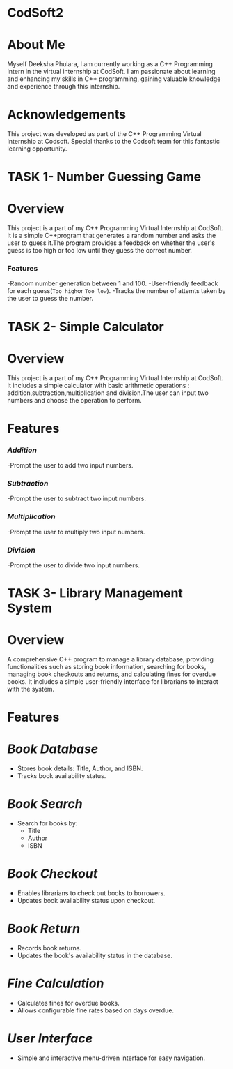 # CodSoft2
# About Me
Myself Deeksha Phulara, I am currently working as a C++ Programming Intern in the virtual internship at CodSoft. I am passionate about learning and enhancing my skills in C++ programming, gaining valuable knowledge and experience through this internship.

# Acknowledgements
This project was developed as part of the C++ Programming Virtual Internship at Codsoft. Special thanks to the Codsoft team for this fantastic learning opportunity.

# TASK 1- Number Guessing Game
# Overview
This project is a part of my C++ Programming Virtual Internship at CodSoft. It is a simple C++program that generates a random number and asks the user to guess it.The program provides a feedback on whether the user's guess is too high or too low until they guess the correct number.

### Features
-Random number generation between 1 and 100.
-User-friendly feedback for each guess(`Too high`or `Too low`).
-Tracks the number of attemts taken by the user to guess the number.

# TASK 2- Simple Calculator
# Overview
This project is a part of my C++ Programming Virtual Internship at CodSoft. It includes a simple calculator with basic arithmetic operations : addition,subtraction,multiplication and division.The user can input two numbers and choose the operation to perform.

# Features
### *Addition* 
 -Prompt the user to add two input numbers.

### *Subtraction* 
 -Prompt the user to subtract two input numbers.

### *Multiplication* 
 -Prompt the user to multiply two input numbers.

### *Division* 
 -Prompt the user to divide two input numbers.

# TASK 3- Library Management System
# Overview
A comprehensive C++ program to manage a library database, providing functionalities such as storing book information, searching for books, managing book checkouts and returns, and calculating fines for overdue books. It includes a simple user-friendly interface for librarians to interact with the system.

# Features
# *Book Database*
- Stores book details: Title, Author, and ISBN.
- Tracks book availability status.

# *Book Search*
- Search for books by:
  - Title
  - Author
  - ISBN

# *Book Checkout*
- Enables librarians to check out books to borrowers.
- Updates book availability status upon checkout.

# *Book Return*
- Records book returns.
- Updates the book's availability status in the database.

# *Fine Calculation*
- Calculates fines for overdue books.
- Allows configurable fine rates based on days overdue.

# *User Interface*
- Simple and interactive menu-driven interface for easy navigation.
